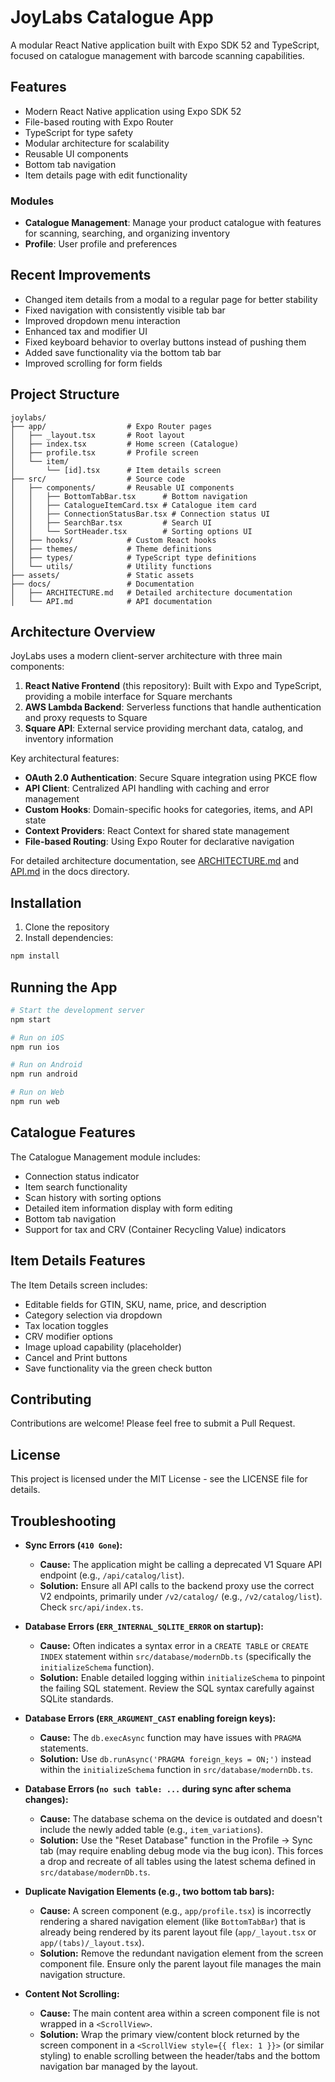 # JoyLabs Catalogue App

A modular React Native application built with Expo SDK 52 and TypeScript, focused on catalogue management with barcode scanning capabilities.

## Features

- Modern React Native application using Expo SDK 52
- File-based routing with Expo Router
- TypeScript for type safety
- Modular architecture for scalability
- Reusable UI components
- Bottom tab navigation
- Item details page with edit functionality

### Modules

- **Catalogue Management**: Manage your product catalogue with features for scanning, searching, and organizing inventory
- **Profile**: User profile and preferences

## Recent Improvements

- Changed item details from a modal to a regular page for better stability
- Fixed navigation with consistently visible tab bar
- Improved dropdown menu interaction
- Enhanced tax and modifier UI
- Fixed keyboard behavior to overlay buttons instead of pushing them
- Added save functionality via the bottom tab bar
- Improved scrolling for form fields

## Project Structure

```
joylabs/
├── app/                  # Expo Router pages
│   ├── _layout.tsx       # Root layout
│   ├── index.tsx         # Home screen (Catalogue)
│   ├── profile.tsx       # Profile screen
│   └── item/
│       └── [id].tsx      # Item details screen
├── src/                  # Source code
│   ├── components/       # Reusable UI components
│   │   ├── BottomTabBar.tsx      # Bottom navigation
│   │   ├── CatalogueItemCard.tsx # Catalogue item card
│   │   ├── ConnectionStatusBar.tsx # Connection status UI
│   │   ├── SearchBar.tsx         # Search UI
│   │   └── SortHeader.tsx        # Sorting options UI
│   ├── hooks/            # Custom React hooks
│   ├── themes/           # Theme definitions
│   ├── types/            # TypeScript type definitions
│   └── utils/            # Utility functions
├── assets/               # Static assets
├── docs/                 # Documentation
│   ├── ARCHITECTURE.md   # Detailed architecture documentation
│   └── API.md            # API documentation
```

## Architecture Overview

JoyLabs uses a modern client-server architecture with three main components:

1. **React Native Frontend** (this repository): Built with Expo and TypeScript, providing a mobile interface for Square merchants
2. **AWS Lambda Backend**: Serverless functions that handle authentication and proxy requests to Square
3. **Square API**: External service providing merchant data, catalog, and inventory information

Key architectural features:

- **OAuth 2.0 Authentication**: Secure Square integration using PKCE flow
- **API Client**: Centralized API handling with caching and error management
- **Custom Hooks**: Domain-specific hooks for categories, items, and API state
- **Context Providers**: React Context for shared state management
- **File-based Routing**: Using Expo Router for declarative navigation

For detailed architecture documentation, see [ARCHITECTURE.md](docs/ARCHITECTURE.md) and [API.md](docs/API.md) in the docs directory.

## Installation

1. Clone the repository
2. Install dependencies:

```bash
npm install
```

## Running the App

```bash
# Start the development server
npm start

# Run on iOS
npm run ios

# Run on Android
npm run android

# Run on Web
npm run web
```

## Catalogue Features

The Catalogue Management module includes:

- Connection status indicator
- Item search functionality
- Scan history with sorting options
- Detailed item information display with form editing
- Bottom tab navigation
- Support for tax and CRV (Container Recycling Value) indicators

## Item Details Features

The Item Details screen includes:

- Editable fields for GTIN, SKU, name, price, and description
- Category selection via dropdown
- Tax location toggles
- CRV modifier options
- Image upload capability (placeholder)
- Cancel and Print buttons
- Save functionality via the green check button

## Contributing

Contributions are welcome! Please feel free to submit a Pull Request.

## License

This project is licensed under the MIT License - see the LICENSE file for details.

## Troubleshooting

- **Sync Errors (`410 Gone`):**
  - **Cause:** The application might be calling a deprecated V1 Square API endpoint (e.g., `/api/catalog/list`).
  - **Solution:** Ensure all API calls to the backend proxy use the correct V2 endpoints, primarily under `/v2/catalog/` (e.g., `/v2/catalog/list`). Check `src/api/index.ts`.

- **Database Errors (`ERR_INTERNAL_SQLITE_ERROR` on startup):**
  - **Cause:** Often indicates a syntax error in a `CREATE TABLE` or `CREATE INDEX` statement within `src/database/modernDb.ts` (specifically the `initializeSchema` function).
  - **Solution:** Enable detailed logging within `initializeSchema` to pinpoint the failing SQL statement. Review the SQL syntax carefully against SQLite standards.

- **Database Errors (`ERR_ARGUMENT_CAST` enabling foreign keys):**
  - **Cause:** The `db.execAsync` function may have issues with `PRAGMA` statements.
  - **Solution:** Use `db.runAsync('PRAGMA foreign_keys = ON;')` instead within the `initializeSchema` function in `src/database/modernDb.ts`.

- **Database Errors (`no such table: ...` during sync after schema changes):**
  - **Cause:** The database schema on the device is outdated and doesn't include the newly added table (e.g., `item_variations`).
  - **Solution:** Use the "Reset Database" function in the Profile -> Sync tab (may require enabling debug mode via the bug icon). This forces a drop and recreate of all tables using the latest schema defined in `src/database/modernDb.ts`.

- **Duplicate Navigation Elements (e.g., two bottom tab bars):**
  - **Cause:** A screen component (e.g., `app/profile.tsx`) is incorrectly rendering a shared navigation element (like `BottomTabBar`) that is already being rendered by its parent layout file (`app/_layout.tsx` or `app/(tabs)/_layout.tsx`).
  - **Solution:** Remove the redundant navigation element from the screen component file. Ensure only the parent layout file manages the main navigation structure.

- **Content Not Scrolling:**
  - **Cause:** The main content area within a screen component file is not wrapped in a `<ScrollView>`. 
  - **Solution:** Wrap the primary view/content block returned by the screen component in a `<ScrollView style={{ flex: 1 }}>` (or similar styling) to enable scrolling between the header/tabs and the bottom navigation bar managed by the layout.